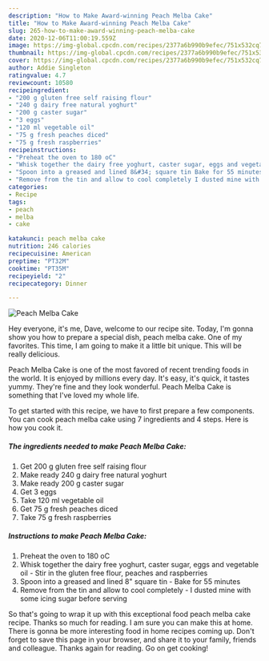 ```yaml
---
description: "How to Make Award-winning Peach Melba Cake"
title: "How to Make Award-winning Peach Melba Cake"
slug: 265-how-to-make-award-winning-peach-melba-cake
date: 2020-12-06T11:00:19.559Z
image: https://img-global.cpcdn.com/recipes/2377a6b990b9efec/751x532cq70/peach-melba-cake-recipe-main-photo.jpg
thumbnail: https://img-global.cpcdn.com/recipes/2377a6b990b9efec/751x532cq70/peach-melba-cake-recipe-main-photo.jpg
cover: https://img-global.cpcdn.com/recipes/2377a6b990b9efec/751x532cq70/peach-melba-cake-recipe-main-photo.jpg
author: Addie Singleton
ratingvalue: 4.7
reviewcount: 10580
recipeingredient:
- "200 g gluten free self raising flour"
- "240 g dairy free natural yoghurt"
- "200 g caster sugar"
- "3 eggs"
- "120 ml vegetable oil"
- "75 g fresh peaches diced"
- "75 g fresh raspberries"
recipeinstructions:
- "Preheat the oven to 180 oC"
- "Whisk together the dairy free yoghurt, caster sugar, eggs and vegetable oil Stir in the gluten free flour, peaches and raspberries"
- "Spoon into a greased and lined 8&#34; square tin Bake for 55 minutes"
- "Remove from the tin and allow to cool completely I dusted mine with some icing sugar before serving"
categories:
- Recipe
tags:
- peach
- melba
- cake

katakunci: peach melba cake 
nutrition: 246 calories
recipecuisine: American
preptime: "PT32M"
cooktime: "PT35M"
recipeyield: "2"
recipecategory: Dinner

---
```



![Peach Melba Cake](https://img-global.cpcdn.com/recipes/2377a6b990b9efec/751x532cq70/peach-melba-cake-recipe-main-photo.jpg)

Hey everyone, it's me, Dave, welcome to our recipe site. Today, I'm gonna show you how to prepare a special dish, peach melba cake. One of my favorites. This time, I am going to make it a little bit unique. This will be really delicious.

Peach Melba Cake is one of the most favored of recent trending foods in the world. It is enjoyed by millions every day. It's easy, it's quick, it tastes yummy. They're fine and they look wonderful. Peach Melba Cake is something that I've loved my whole life.




To get started with this recipe, we have to first prepare a few components. You can cook peach melba cake using 7 ingredients and 4 steps. Here is how you cook it.

<!--inarticleads1-->

##### The ingredients needed to make Peach Melba Cake:

1. Get 200 g gluten free self raising flour
1. Make ready 240 g dairy free natural yoghurt
1. Make ready 200 g caster sugar
1. Get 3 eggs
1. Take 120 ml vegetable oil
1. Get 75 g fresh peaches diced
1. Take 75 g fresh raspberries




<!--inarticleads2-->

##### Instructions to make Peach Melba Cake:

1. Preheat the oven to 180 oC
1. Whisk together the dairy free yoghurt, caster sugar, eggs and vegetable oil - Stir in the gluten free flour, peaches and raspberries
1. Spoon into a greased and lined 8&#34; square tin - Bake for 55 minutes
1. Remove from the tin and allow to cool completely - I dusted mine with some icing sugar before serving




So that's going to wrap it up with this exceptional food peach melba cake recipe. Thanks so much for reading. I am sure you can make this at home. There is gonna be more interesting food in home recipes coming up. Don't forget to save this page in your browser, and share it to your family, friends and colleague. Thanks again for reading. Go on get cooking!
